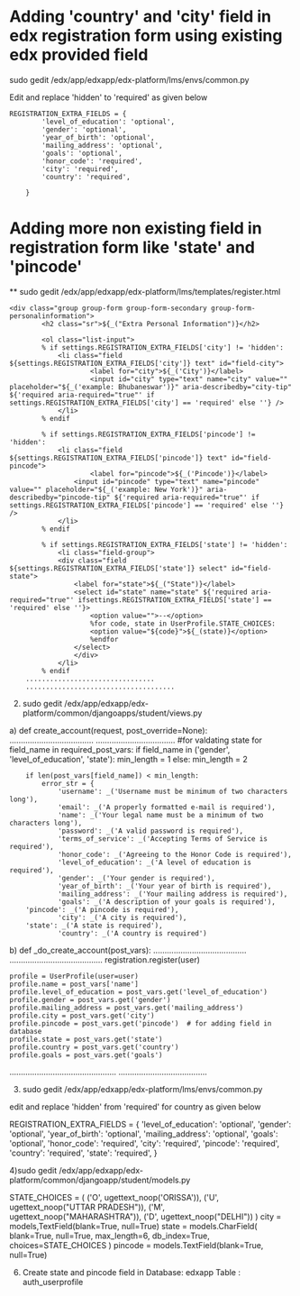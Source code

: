  Adding 'country' and 'city' field in edx registration form using existing edx provided field
=============================================================================================

sudo gedit /edx/app/edxapp/edx-platform/lms/envs/common.py

Edit and replace 'hidden' to 'required' as given below



	REGISTRATION_EXTRA_FIELDS = { 
    		'level_of_education': 'optional', 
    		'gender': 'optional', 
    		'year_of_birth': 'optional', 
    		'mailing_address': 'optional', 
    		'goals': 'optional', 
    		'honor_code': 'required', 
    		'city': 'required', 
    		'country': 'required',
  
		}

Adding more non existing field in registration form like 'state' and 'pincode'
==============================================================================

**  sudo gedit  /edx/app/edxapp/edx-platform/lms/templates/register.html
  
	<div class="group group-form group-form-secondary group-form-personalinformation"> 
        	<h2 class="sr">${_("Extra Personal Information")}</h2> 
	
        	<ol class="list-input"> 
          	% if settings.REGISTRATION_EXTRA_FIELDS['city'] != 'hidden': 
          		<li class="field ${settings.REGISTRATION_EXTRA_FIELDS['city']} text" id="field-city"> 
            			<label for="city">${_('City')}</label> 
            			<input id="city" type="text" name="city" value="" placeholder="${_('example: Bhubaneswar')}" aria-describedby="city-tip" ${'required aria-required="true"' if settings.REGISTRATION_EXTRA_FIELDS['city'] == 'required' else ''} /> 
          		</li> 
          	% endif 
	
        	% if settings.REGISTRATION_EXTRA_FIELDS['pincode'] != 'hidden': 
          		<li class="field ${settings.REGISTRATION_EXTRA_FIELDS['pincode']} text" id="field-pincode"> 
            			<label for="pincode">${_('Pincode')}</label> 
          			<input id="pincode" type="text" name="pincode" value="" placeholder="${_('example: New York')}" aria-describedby="pincode-tip" ${'required aria-required="true"' if settings.REGISTRATION_EXTRA_FIELDS['pincode'] == 'required' else ''} /> 
        		</li> 
        	% endif 
	
          	% if settings.REGISTRATION_EXTRA_FIELDS['state'] != 'hidden': 
          		<li class="field-group"> 
          		<div class="field ${settings.REGISTRATION_EXTRA_FIELDS['state']} select" id="field-state"> 
              		<label for="state">${_("State")}</label> 
              		<select id="state" name="state" ${'required aria-required="true"' ifsettings.REGISTRATION_EXTRA_FIELDS['state'] == 'required' else ''}> 
                		<option value="">--</option> 
                		%for code, state in UserProfile.STATE_CHOICES: 
                		<option value="${code}">${_(state)}</option> 
                		%endfor 
              		</select> 
            		</div> 
          		</li> 
          	% endif
		................................
		.....................................

2)  sudo gedit  /edx/app/edxapp/edx-platform/common/djangoapps/student/views.py

a)
def create_account(request, post_override=None):
  .....................................
 ...................................
#for valdating state 
  for field_name in required_post_vars: 
        if field_name in ('gender', 'level_of_education', 'state'): 
            min_length = 1 
        else: 
            min_length = 2 

        if len(post_vars[field_name]) < min_length: 
            error_str = { 
                'username': _('Username must be minimum of two characters long'), 
                'email': _('A properly formatted e-mail is required'), 
                'name': _('Your legal name must be a minimum of two characters long'), 
                'password': _('A valid password is required'), 
                'terms_of_service': _('Accepting Terms of Service is required'), 
                'honor_code': _('Agreeing to the Honor Code is required'), 
                'level_of_education': _('A level of education is required'), 
                'gender': _('Your gender is required'), 
                'year_of_birth': _('Your year of birth is required'), 
                'mailing_address': _('Your mailing address is required'), 
                'goals': _('A description of your goals is required'), 
	    'pincode': _('A pincode is required'), 
                'city': _('A city is required'), 
	    'state': _('A state is required'), 
                'country': _('A country is required')

b) def _do_create_account(post_vars):
.........................................
.........................................
 registration.register(user) 
 
    profile = UserProfile(user=user) 
    profile.name = post_vars['name'] 
    profile.level_of_education = post_vars.get('level_of_education') 
    profile.gender = post_vars.get('gender') 
    profile.mailing_address = post_vars.get('mailing_address') 
    profile.city = post_vars.get('city') 
    profile.pincode = post_vars.get('pincode')  # for adding field in database
    profile.state = post_vars.get('state') 
    profile.country = post_vars.get('country') 
    profile.goals = post_vars.get('goals') 
...............................................
.......................................

3)    sudo gedit /edx/app/edxapp/edx-platform/lms/envs/common.py

edit and replace 'hidden' from 'required' for country as given below



REGISTRATION_EXTRA_FIELDS = { 
    'level_of_education': 'optional', 
    'gender': 'optional', 
    'year_of_birth': 'optional', 
    'mailing_address': 'optional', 
    'goals': 'optional', 
    'honor_code': 'required', 
    'city': 'required', 
    'pincode': 'required', 
    'country': 'required', 
    'state': 'required', 
}

4)sudo gedit /edx/app/edxapp/edx-platform/common/djangoapp/student/models.py

STATE_CHOICES = ( 
        ('O', ugettext_noop('ORISSA')), 
        ('U', ugettext_noop("UTTAR PRADESH")), 
        ('M', ugettext_noop("MAHARASHTRA")), 
        ('D', ugettext_noop("DELHI")) 
    ) 
city = models,TextField(blank=True, null=True)
state = models.CharField( 
        		blank=True, null=True, max_length=6, db_index=True, 
        		choices=STATE_CHOICES )
pincode = models.TextField(blank=True, null=True)


 6)  Create state and pincode field in
 Database:  edxapp
       Table : auth_userprofile
 
